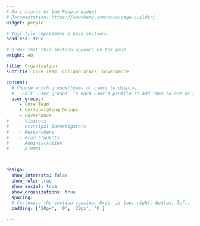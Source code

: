 ```yaml
---
# An instance of the People widget.
# Documentation: https://wowchemy.com/docs/page-builder/
widget: people

# This file represents a page section.
headless: true

# Order that this section appears on the page.
weight: 40

title: Organisation
subtitle: Core Team, Collaborators, Governance

content:
  # Choose which groups/teams of users to display.
  #   Edit `user_groups` in each user's profile to add them to one or more of these groups.
  user_groups:
     - Core Team
     - Collaborating Groups
     - Governance
#    - Visitors
#    - Principal Investigators
#    - Researchers
#    - Grad Students
#    - Administration
#    - Alumni



design:
  show_interests: false
  show_role: true
  show_social: true
  show_organizations: true
  spacing:
  # Customize the section spacing. Order is top, right, bottom, left.
  padding: ['20px', '0', '20px', '0']
    
---
```



